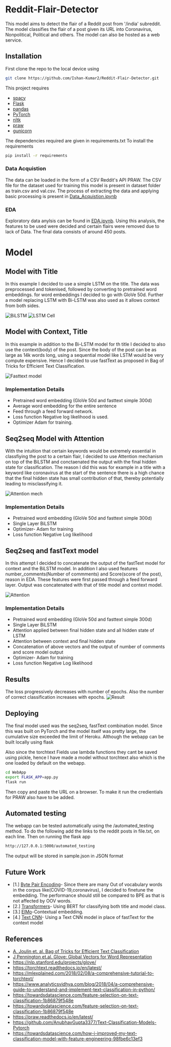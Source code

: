 # Reddit-Flair-Detector

This model aims to detect the flair of a Reddit post from '/india' subreddit. The model classifies the flair of a post given its URL into Coronavirus, Nonpolitical, Political and others. The model can also be hosted as a web service.

## Installation
First clone the repo to the local device using
``` bash
git clone https://github.com/Ishan-Kumar2/Reddit-Flair-Detector.git
```
This project requires
* [spacy](https://spacy.io/)
* [Flask](https://flask.palletsprojects.com/)
* [pandas](https://pandas.pydata.org/)
* [PyTorch](https://pytorch.org/)
* [nltk](https://www.nltk.org/)
* [praw](https://praw.readthedocs.io/en/latest/)
* [gunicorn](https://gunicorn.org/)

The dependencies required are given in requirements.txt
To install the requirements 
``` bash
pip install -r requirements
```

### Data Acquistion
The data can be loaded in the form of a CSV Reddit's API PRAW.
The CSV file for the dataset used for training this model is present in dataset folder as train.csv and val.csv. The process of extracting the data and applying basic processing is present in [Data_Acquistion.ipynb](https://github.com/Ishan-Kumar2/Reddit-Flair-Detector/blob/master/notebooks/Data_Acquistion.ipynb)

### EDA
Exploratory data anylsis can be found in [EDA.ipynb](https://github.com/Ishan-Kumar2/Reddit-Flair-Detector/blob/master/notebooks/EDA.ipynb). Using this analysis, the features to be used were decided and certain flairs were removed due to lack of Data. The final data consists of around 450 posts.

# Model

## Model with Title
In this example I decided to use a simple LSTM on the title. The data was preprocessed and tokenised, followed by converting to pretrained word embeddings. for word embeddings I decided to go with GloVe 50d.
Further a model replacing LSTM with Bi-LSTM was also used as it allows context from both sides.

![BiLSTM](https://github.com/Ishan-Kumar2/Reddit-Flair-Detector/blob/master/utils/images/BiLSTM.png)
![LSTM Cell](https://github.com/Ishan-Kumar2/Reddit-Flair-Detector/blob/master/utils/images/LSTM.png)

## Model with Context, Title
In this example in addition to the Bi-LSTM model for th title I decided to also use the context(body) of the post. Since the body of the post can be as large as 14k words long, using a sequential model like LSTM would be very compute expensive. Hence I decided to use fastText as proposed in Bag of Tricks for Efficient Text Classification.

![Fasttext model](https://github.com/Ishan-Kumar2/Reddit-Flair-Detector/blob/master/utils/images/fasttext.png)


### Implementation Details
* Pretrained word embedding (GloVe 50d and fasttext simple 300d)
* Average word embedding for the entire sentence
* Feed through a feed forward network.
* Loss function Negative log likelihood is used.
* Optimizer Adam for training. 

## Seq2seq Model with Attention
With the intuition that certain keywords would be extremely essential in classfiying the post to a certain flair, I decided to use Attention mechanism on top of the BiLSTM and conctaenated the output with the final hidden state for classification. The reason I did this was for example in a title with a keyword like coronavirus at the start of the sentence there is a high chance that the final hidden state has small contribution of that, thereby potentially leading to misclassifying it.

![Attention mech](https://github.com/Ishan-Kumar2/Reddit-Flair-Detector/blob/master/utils/images/attention_mechanism.jpeg)

### Implementation Details
* Pretrained word embedding (GloVe 50d and fasttext simple 300d)
* Single Layer BiLSTM
* Optimizer- Adam for training
* Loss function Negative Log likelihood


## Seq2seq and fastText model
In this attempt I decided to concatenate the output of the fastText model for context and the BiLSTM model. In addition I also used features number_comments(Number of commments) and Score(score of the post), reason in EDA. These features were first passed through a feed forward layer. Output was concatenated with that of title model and context model.

![Attention](https://github.com/Ishan-Kumar2/Reddit-Flair-Detector/blob/master/utils/images/Attention.png)

### Implementation Details
* Pretrained word embedding (GloVe 50d and fasttext simple 300d)
* Single Layer BiLSTM
* Attention applied between final hidden state and all hidden state of LSTM
* Attention between context and final hidden state
* Concatenation of above vectors and the output of number of comments and score model output
* Optimizer- Adam for training
* Loss function Negative Log likelihood


## Results
The loss progressively decreases with number of epochs.
Also the number of correct classification increases with epochs.
![Result](https://github.com/Ishan-Kumar2/Reddit-Flair-Detector/blob/master/utils/images/download.png)

## Deploying
The final model used was the seq2seq, fastText combination model. Since this was built on PyTorch and the model itself was pretty large, the cumulative size exceeded the limit of Heroku. Although the webapp can be built locally using flask 

Also since the torchtext Fields use lambda functions they cant be saved using pickle, hence I have made a model without torchtext also which is the one loaded by default on the webapp.

``` bash
cd WebApp
export FLASK_APP=app.py
flask run
```
Then copy and paste the URL on a browser.
To make it run the credientials for PRAW also have to be added.

## Automated testing
The webapp can be tested automatically using the /automated_testing method. To do the following add the links to the reddit posts in file.txt, on each line. 
Then on running the flask app
``` bash
http://127.0.0.1:5000/automated_testing
```
The output will be stored in sample.json in JSON format

## Future Work
- [1.] [Byte Pair Encoding](https://arxiv.org/abs/1508.07909)- Since there are many Out of vocabulary words in the corpus like(COVID-19,coronavirus), I decided to finetune the embedding. The performance should still be compared to BPE as that is not affected by OOV words.
- [2.] [Transformers](https://arxiv.org/abs/1706.03762)- Using BERT for classifying both title and model class. 
- [3.] [ElMo](http://jalammar.github.io/illustrated-transformer/)-Contextual embedding.
- [4.] [Text CNN](https://towardsdatascience.com/cnn-sentiment-analysis-1d16b7c5a0e7)- Using a Text CNN model in place of fastText for the context model

## References
* [A. Joulin et. al. Bag of Tricks for Efficient Text Classification](https://arxiv.org/abs/1607.01759)
* [J Pennington et.al. Glove: Global Vectors for Word Representation](https://www.aclweb.org/anthology/D14-1162/)
* https://nlp.stanford.edu/projects/glove/
* https://torchtext.readthedocs.io/en/latest/
* https://mlexplained.com/2018/02/08/a-comprehensive-tutorial-to-torchtext/
* https://www.analyticsvidhya.com/blog/2018/04/a-comprehensive-guide-to-understand-and-implement-text-classification-in-python/
* https://towardsdatascience.com/feature-selection-on-text-classification-1b86879f548e
* https://towardsdatascience.com/feature-selection-on-text-classification-1b86879f548e
* https://praw.readthedocs.io/en/latest/
* https://github.com/AnubhavGupta3377/Text-Classification-Models-Pytorch
* https://towardsdatascience.com/how-i-improved-my-text-classification-model-with-feature-engineering-98fbe6c13ef3
